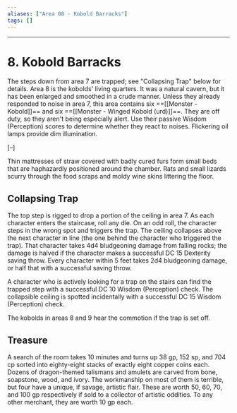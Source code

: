 ```yaml
---
aliases: ["Area 08 - Kobold Barracks"]
tags: []
---
```


---

# 8. Kobold Barracks

The steps down from area 7 are trapped; see "Collapsing Trap" below for details. Area 8 is the kobolds' living quarters. It was a natural cavern, but it has been enlarged and smoothed in a crude manner. Unless they already responded to noise in area 7, this area contains six ==[[Monster - Kobold]]== and six ==[[Monster - Winged Kobold (urd)]]==. They are off duty, so they aren't being especially alert. Use their passive Wisdom (Perception) scores to determine whether they react to noises. Flickering oil lamps provide dim illumination.

[–]

Thin mattresses of straw covered with badly cured furs form small beds that are haphazardly positioned around the chamber. Rats and small lizards scurry through the food scraps and moldy wine skins littering the floor.

## Collapsing Trap

The top step is rigged to drop a portion of the ceiling in area 7. As each character enters the staircase, roll any die. On an odd roll, the character steps in the wrong spot and triggers the trap. The ceiling collapses above the next character in line (the one behind the character who triggered the trap). That character takes 4d4 bludgeoning damage from falling rocks; the damage is halved if the character makes a successful DC 15 Dexterity saving throw. Every character within 5 feet takes 2d4 bludgeoning damage, or half that with a successful saving throw.

A character who is actively looking for a trap on the stairs can find the trapped step with a successful DC 10 Wisdom (Perception) check. The collapsible ceiling is spotted incidentally with a successful DC 15 Wisdom (Perception) check.

The kobolds in areas 8 and 9 hear the commotion if the trap is set off.

## Treasure

A search of the room takes 10 minutes and turns up 38 gp, 152 sp, and 704 cp sorted into eighty-eight stacks of exactly eight copper coins each. Dozens of dragon-themed talismans and amulets are carved from bone, soapstone, wood, and ivory. The workmanship on most of them is terrible, but four have a unique, if savage, artistic flair. These are worth 50, 60, 70, and 100 gp respectively if sold to a collector of artistic oddities. To any other merchant, they are worth 10 gp each.